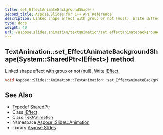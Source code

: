 ```yaml
---
title: set_EffectAnimateBackgroundShape()
second_title: Aspose.Slides for C++ API Reference
description: Linked shape effect with group or not (null). Write IEffect.
type: docs
weight: 40
url: /aspose.slides.animation/textanimation/set_effectanimatebackgroundshape/
---
```

## TextAnimation::set_EffectAnimateBackgroundShape(System::SharedPtr\<IEffect\>) method


Linked shape effect with group or not (null). Write [IEffect](../../ieffect/).

```cpp
void Aspose::Slides::Animation::TextAnimation::set_EffectAnimateBackgroundShape(System::SharedPtr<IEffect> value) override
```

## See Also

* Typedef [SharedPtr](../../../system/sharedptr/)
* Class [IEffect](../../ieffect/)
* Class [TextAnimation](../)
* Namespace [Aspose::Slides::Animation](../../)
* Library [Aspose.Slides](../../../)